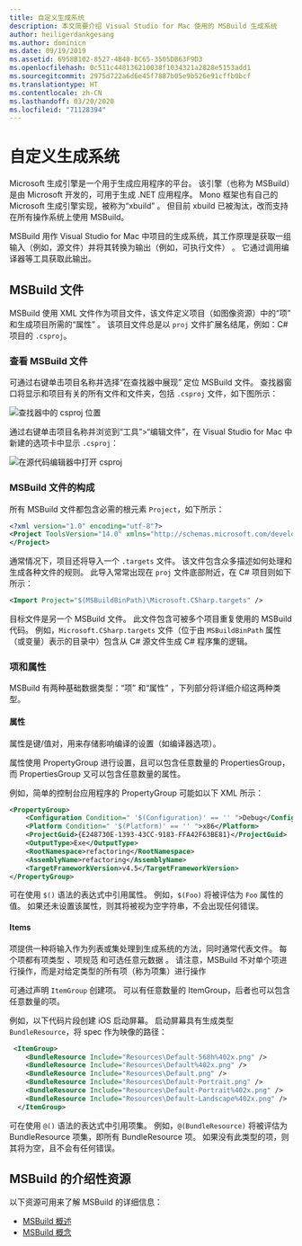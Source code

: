 ```yaml
---
title: 自定义生成系统
description: 本文简要介绍 Visual Studio for Mac 使用的 MSBuild 生成系统
author: heiligerdankgesang
ms.author: dominicn
ms.date: 09/19/2019
ms.assetid: 6958B102-8527-4B40-BC65-3505DB63F9D3
ms.openlocfilehash: 0c511c448136210038f1034321a2828e5153add1
ms.sourcegitcommit: 2975d722a6d6e45f7887b05e9b526e91cffb0bcf
ms.translationtype: HT
ms.contentlocale: zh-CN
ms.lasthandoff: 03/20/2020
ms.locfileid: "71128394"
---
```

# <a name="customizing-the-build-system"></a>自定义生成系统

Microsoft 生成引擎是一个用于生成应用程序的平台。 该引擎（也称为 MSBuild）是由 Microsoft 开发的，可用于生成 .NET 应用程序。 Mono 框架也有自己的 Microsoft 生成引擎实现，被称为“xbuild”  。 但目前 xbuild 已被淘汰，改而支持在所有操作系统上使用 MSBuild。

MSBuild 用作 Visual Studio for Mac 中项目的生成系统，其工作原理是获取一组输入（例如，源文件）并将其转换为输出（例如，可执行文件）  。 它通过调用编译器等工具获取此输出。

## <a name="msbuild-file"></a>MSBuild 文件

MSBuild 使用 XML 文件作为项目文件，该文件定义项目（如图像资源）中的“项”  和生成项目所需的“属性”  。 该项目文件总是以 `proj` 文件扩展名结尾，例如：C# 项目的 `.csproj`。

### <a name="viewing-the-msbuild-file"></a>查看 MSBuild 文件

可通过右键单击项目名称并选择“在查找器中展现”  定位 MSBuild 文件。 查找器窗口将显示和项目有关的所有文件和文件夹，包括 `.csproj` 文件，如下图所示：

![查找器中的 csproj 位置](media/customizing-build-system-image1.png)

通过右键单击项目名称并浏览到“工具”>“编辑文件”，在 Visual Studio for Mac 中新建的选项卡中显示 `.csproj`：

![在源代码编辑器中打开 csproj](media/customizing-build-system-image2.png)

### <a name="composition-of-the-msbuild-file"></a>MSBuild 文件的构成

所有 MSBuild 文件都包含必需的根元素 `Project`，如下所示：

```xml
<?xml version="1.0" encoding="utf-8"?>
<Project ToolsVersion="14.0" xmlns="http://schemas.microsoft.com/developer/msbuild/2003">
</Project>
```

通常情况下，项目还将导入一个 `.targets` 文件。 该文件包含众多描述如何处理和生成各种文件的规则。 此导入常常出现在 `proj` 文件底部附近，在 C# 项目则如下所示：

```xml
<Import Project="$(MSBuildBinPath)\Microsoft.CSharp.targets" />
```

目标文件是另一个 MSBuild 文件。 此文件包含可被多个项目重复使用的 MSBuild 代码。 例如，`Microsoft.CSharp.targets` 文件（位于由 `MSBuildBinPath` 属性（或变量）表示的目录中）包含从 C# 源文件生成 C# 程序集的逻辑。

### <a name="items-and-properties"></a>项和属性

MSBuild 有两种基础数据类型：“项”  和“属性”  ，下列部分将详细介绍这两种类型。

#### <a name="properties"></a>属性

属性是键/值对，用来存储影响编译的设置（如编译器选项）。

属性使用 PropertyGroup 进行设置，且可以包含任意数量的 PropertiesGroup，而 PropertiesGroup 又可以包含任意数量的属性。

例如，简单的控制台应用程序的 PropertyGroup 可能如以下 XML 所示：

```xml
<PropertyGroup>
    <Configuration Condition=" '$(Configuration)' == '' ">Debug</Configuration>
    <Platform Condition=" '$(Platform)' == '' ">x86</Platform>
    <ProjectGuid>{E248730E-1393-43CC-9183-FFA42F63BE81}</ProjectGuid>
    <OutputType>Exe</OutputType>
    <RootNamespace>refactoring</RootNamespace>
    <AssemblyName>refactoring</AssemblyName>
    <TargetFrameworkVersion>v4.5</TargetFrameworkVersion>
</PropertyGroup>
```

可在使用 `$()` 语法的表达式中引用属性。 例如，`$(Foo)` 将被评估为 `Foo` 属性的值。 如果还未设置该属性，则其将被视为空字符串，不会出现任何错误。

#### <a name="items"></a>Items

项提供一种将输入作为列表或集处理到生成系统的方法，同时通常代表文件。 每个项都有项类型  、项规范  和可选任意元数据  。 请注意，MSBuild 不对单个项进行操作，而是对给定类型的所有项（称为项集）进行操作 

可通过声明 `ItemGroup` 创建项。 可以有任意数量的 ItemGroup，后者也可以包含任意数量的项。

例如，以下代码片段创建 iOS 启动屏幕。 启动屏幕具有生成类型 `BundleResource`，将 spec 作为映像的路径：

```xml
 <ItemGroup>
    <BundleResource Include="Resources\Default-568h%402x.png" />
    <BundleResource Include="Resources\Default%402x.png" />
    <BundleResource Include="Resources\Default.png" />
    <BundleResource Include="Resources\Default-Portrait.png" />
    <BundleResource Include="Resources\Default-Portrait%402x.png" />
    <BundleResource Include="Resources\Default-Landscape%402x.png" />
  </ItemGroup>
 ```

 可在使用 `@()` 语法的表达式中引用项集。 例如，`@(BundleResource)` 将被评估为 BundleResource 项集，即所有 BundleResource 项。 如果没有此类型的项，则其将为空，且不会有任何错误。

## <a name="resources-for-learning-msbuild"></a>MSBuild 的介绍性资源

以下资源可用来了解 MSBuild 的详细信息：

* [MSBuild 概述](/visualstudio/msbuild/msbuild)
* [MSBuild 概念](/visualstudio/msbuild/msbuild-concepts)
